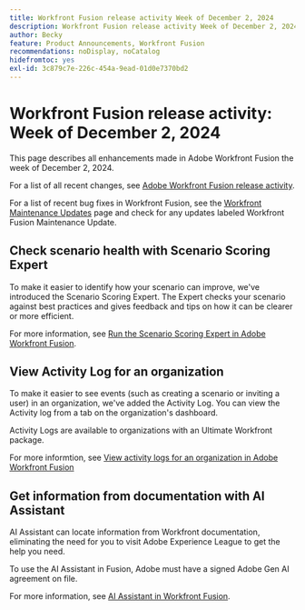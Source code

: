 ```yaml
---
title: Workfront Fusion release activity Week of December 2, 2024
description: Workfront Fusion release activity Week of December 2, 2024
author: Becky
feature: Product Announcements, Workfront Fusion
recommendations: noDisplay, noCatalog
hidefromtoc: yes
exl-id: 3c879c7e-226c-454a-9ead-01d0e7370bd2
---
```

# Workfront Fusion release activity: Week of December 2, 2024

This page describes all enhancements made in Adobe Workfront Fusion the week of December 2, 2024.

For a list of all recent changes, see [Adobe Workfront Fusion release activity](/help/workfront-fusion/fusion-product-releases/fusion-release-activity.md).

For a list of recent bug fixes in Workfront Fusion, see the [Workfront Maintenance Updates](https://experienceleague.adobe.com/docs/workfront-known-issues/releases/current-updates.html) page and check for any updates labeled Workfront Fusion Maintenance Update.

## Check scenario health with Scenario Scoring Expert

To make it easier to identify how your scenario can improve, we've introduced the Scenario Scoring Expert. The Expert checks your scenario against best practices and gives feedback and tips on how it can be clearer or more efficient. 

For more information, see [Run the Scenario Scoring Expert in Adobe Workfront Fusion](/help/workfront-fusion/manage-scenarios/run-scenario-scoring.md).

## View Activity Log for an organization

To make it easier to see events (such as creating a scenario or inviting a user) in an organization, we've added the Activity Log. You can view the Activity log from a tab on the organization's dashboard.

Activity Logs are available to organizations with an Ultimate Workfront package.

For more informtion, see [View activity logs for an organization in Adobe Workfront Fusion](/help/workfront-fusion/set-up-and-manage-workfront-fusion/set-up-and-manage-orgs-and-teams/set-up-orgs-teams-and-users/view-activity-logs-for-an-org.md)

## Get information from documentation with AI Assistant

AI Assistant can locate information from Workfront documentation, eliminating the need for you to visit Adobe Experience League to get the help you need. 

To use the AI Assistant in Fusion, Adobe must have a signed Adobe Gen AI agreement on file.

For more information, see [AI Assistant in Workfront Fusion](/help/workfront-fusion/manage-scenarios/fusion-ai-assistant.md).
